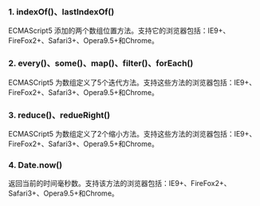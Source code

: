 ### 1. indexOf()、lastIndexOf()

ECMAScript5 添加的两个数组位置方法。支持它的浏览器包括：IE9+、FireFox2+、Safari3+、Opera9.5+和Chrome。

### 2. every()、some()、map()、filter()、forEach()

ECMASCript5 为数组定义了5个迭代方法。支持这些方法的浏览器包括：IE9+、FireFox2+、Safari3+、Opera9.5+和Chrome。

### 3. reduce()、redueRight()

ECMASCript5 为数组定义了2个缩小方法。支持这些方法的浏览器包括：IE9+、FireFox2+、Safari3+、Opera9.5+和Chrome。

### 4. Date.now()

返回当前的时间毫秒数。支持该方法的浏览器包括：IE9+、FireFox2+、Safari3+、Opera9.5+和Chrome。





